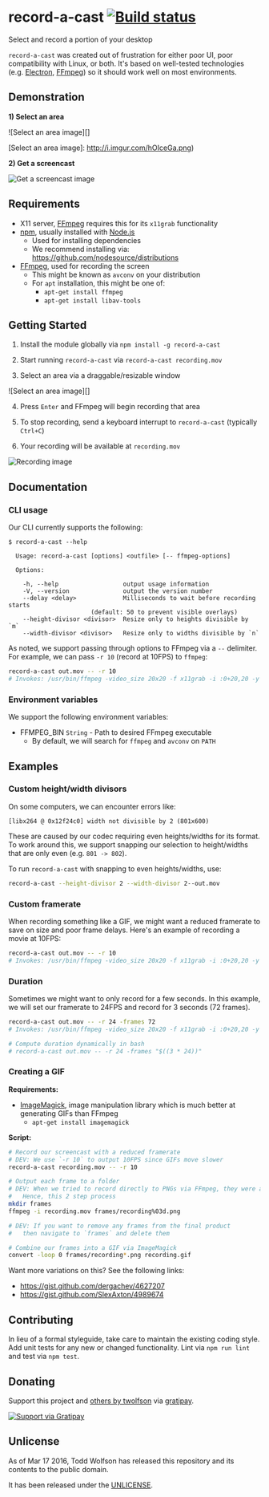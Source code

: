 # record-a-cast [![Build status](https://travis-ci.org/twolfson/record-a-cast.svg?branch=master)](https://travis-ci.org/twolfson/record-a-cast)

Select and record a portion of your desktop

`record-a-cast` was created out of frustration for either poor UI, poor compatibility with Linux, or both. It's based on well-tested technologies (e.g. [Electron][], [FFmpeg][]) so it should work well on most environments.

[Electron]: https://github.com/atom/electron
[FFmpeg]: https://www.ffmpeg.org/

## Demonstration
**1) Select an area**

![Select an area image][]

[Select an area image]: http://i.imgur.com/hOIceGa.png)

**2) Get a screencast**

![Get a screencast image][]

[Get a screencast image]: http://i.imgur.com/jO8vvMa.gif

## Requirements
- X11 server, [FFmpeg][] requires this for its `x11grab` functionality
- [npm][], usually installed with [Node.js][]
    - Used for installing dependencies
    - We recommend installing via: <https://github.com/nodesource/distributions>
- [FFmpeg][], used for recording the screen
    - This might be known as `avconv` on your distribution
    - For `apt` installation, this might be one of:
        - `apt-get install ffmpeg`
        - `apt-get install libav-tools`

[npm]: http://npmjs.org/
[Node.js]: http://nodejs.org/

## Getting Started
1) Install the module globally via `npm install -g record-a-cast`

2) Start running `record-a-cast` via `record-a-cast recording.mov`

3) Select an area via a draggable/resizable window

![Select an area image][]

4) Press `Enter` and FFmpeg will begin recording that area

5) To stop recording, send a keyboard interrupt to `record-a-cast` (typically `Ctrl+C`)

6) Your recording will be available at `recording.mov`

![Recording image][Get a screencast image]

## Documentation
### CLI usage
Our CLI currently supports the following:

```
$ record-a-cast --help

  Usage: record-a-cast [options] <outfile> [-- ffmpeg-options]

  Options:

    -h, --help                  output usage information
    -V, --version               output the version number
    --delay <delay>             Milliseconds to wait before recording starts
                       (default: 50 to prevent visible overlays)
    --height-divisor <divisor>  Resize only to heights divisible by `m`
    --width-divisor <divisor>   Resize only to widths divisible by `n`

```

As noted, we support passing through options to FFmpeg via a `--` delimiter. For example, we can pass `-r 10` (record at 10FPS) to `ffmpeg`:

```bash
record-a-cast out.mov -- -r 10
# Invokes: /usr/bin/ffmpeg -video_size 20x20 -f x11grab -i :0+20,20 -y -r 10 out.mov
```

### Environment variables
We support the following environment variables:

- FFMPEG_BIN `String` - Path to desired FFmpeg executable
    - By default, we will search for `ffmpeg` and `avconv` on `PATH`

## Examples
### Custom height/width divisors
On some computers, we can encounter errors like:

```
[libx264 @ 0x12f24c0] width not divisible by 2 (801x600)
```

These are caused by our codec requiring even heights/widths for its format. To work around this, we support snapping our selection to height/widths that are only even (e.g. `801 -> 802`).

To run `record-a-cast` with snapping to even heights/widths, use:

```bash
record-a-cast --height-divisor 2 --width-divisor 2--out.mov
```

### Custom framerate
When recording something like a GIF, we might want a reduced framerate to save on size and poor frame delays. Here's an example of recording a movie at 10FPS:

```bash
record-a-cast out.mov -- -r 10
# Invokes: /usr/bin/ffmpeg -video_size 20x20 -f x11grab -i :0+20,20 -y -r 10 out.mov
```

### Duration
Sometimes we might want to only record for a few seconds. In this example, we will set our framerate to 24FPS and record for 3 seconds (72 frames).

```bash
record-a-cast out.mov -- -r 24 -frames 72
# Invokes: /usr/bin/ffmpeg -video_size 20x20 -f x11grab -i :0+20,20 -y -r 24 -frames 72 out.mov

# Compute duration dynamically in bash
# record-a-cast out.mov -- -r 24 -frames "$((3 * 24))"
```

### Creating a GIF
**Requirements:**

- [ImageMagick][], image manipulation library which is much better at generating GIFs than FFmpeg
    - `apt-get install imagemagick`

[ImageMagick]: http://www.imagemagick.org/script/index.php

**Script:**

```bash
# Record our screencast with a reduced framerate
# DEV: We use `-r 10` to output 10FPS since GIFs move slower
record-a-cast recording.mov -- -r 10

# Output each frame to a folder
# DEV: When we tried to record directly to PNGs via FFmpeg, they were all empty
#   Hence, this 2 step process
mkdir frames
ffmpeg -i recording.mov frames/recording%03d.png

# DEV: If you want to remove any frames from the final product
#   then navigate to `frames` and delete them

# Combine our frames into a GIF via ImageMagick
convert -loop 0 frames/recording*.png recording.gif
```

Want more variations on this? See the following links:

- https://gist.github.com/dergachev/4627207
- https://gist.github.com/SlexAxton/4989674

## Contributing
In lieu of a formal styleguide, take care to maintain the existing coding style. Add unit tests for any new or changed functionality. Lint via `npm run lint` and test via `npm test`.

## Donating
Support this project and [others by twolfson][gratipay] via [gratipay][].

[![Support via Gratipay][gratipay-badge]][gratipay]

[gratipay-badge]: https://cdn.rawgit.com/gratipay/gratipay-badge/2.x.x/dist/gratipay.svg
[gratipay]: https://www.gratipay.com/twolfson/

## Unlicense
As of Mar 17 2016, Todd Wolfson has released this repository and its contents to the public domain.

It has been released under the [UNLICENSE][].

[UNLICENSE]: UNLICENSE
